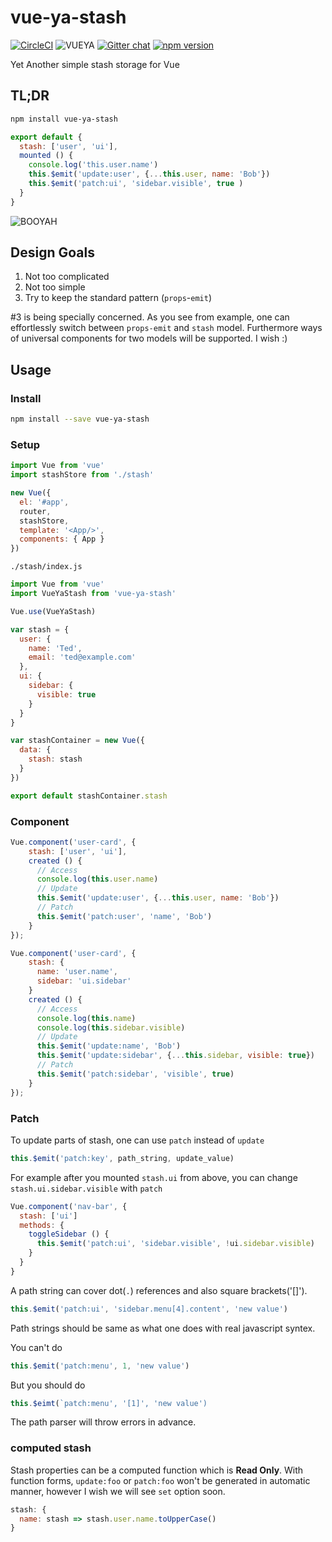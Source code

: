 # vue-ya-stash 

[![CircleCI](https://circleci.com/gh/qgp9/vue-ya-stash.svg?style=shield)](https://circleci.com/gh/qgp9/vue-ya-stash) 
![VUEYA](https://img.shields.io/badge/VUE-YA-brightgreen.svg)
[![Gitter chat](https://badges.gitter.im/qgp9/vue-ya-stash.png)](https://gitter.im/qgp9/vue-ya-stash)
[![npm version](https://badge.fury.io/js/vue-ya-stash.svg)](https://badge.fury.io/js/vue-ya-stash)

Yet Another simple stash storage for Vue

## TL;DR
```bash
npm install vue-ya-stash
```
```js
export default {
  stash: ['user', 'ui'],
  mounted () {
    console.log('this.user.name')
    this.$emit('update:user', {...this.user, name: 'Bob'})
    this.$emit('patch:ui', 'sidebar.visible', true )
  }
}  
```
![BOOYAH](http://i.imgur.com/JoeKDOC.png)


## Design Goals

1. Not too complicated
2. Not too simple
3. Try to keep the standard pattern (`props`-`emit`)

#3 is being specially concerned.
As you see from example, one can effortlessly switch between `props-emit` and `stash` model.
Furthermore ways of universal components for two models will be supported. I wish :)   


## Usage
### Install
```sh
npm install --save vue-ya-stash
```
### Setup
```js
import Vue from 'vue'
import stashStore from './stash'

new Vue({
  el: '#app',
  router,
  stashStore,
  template: '<App/>',
  components: { App }
})
```

`./stash/index.js`
```js
import Vue from 'vue'
import VueYaStash from 'vue-ya-stash'

Vue.use(VueYaStash)

var stash = {
  user: {
    name: 'Ted',
    email: 'ted@example.com'
  },
  ui: {
    sidebar: {
      visible: true
    }
  }
}

var stashContainer = new Vue({
  data: {
    stash: stash
  }
})

export default stashContainer.stash
```

### Component
```js
Vue.component('user-card', {
    stash: ['user', 'ui'],
    created () {
      // Access
      console.log(this.user.name)
      // Update
      this.$emit('update:user', {...this.user, name: 'Bob'})
      // Patch
      this.$emit('patch:user', 'name', 'Bob')
    }
});
```

```js
Vue.component('user-card', {
    stash: {
      name: 'user.name',
      sidebar: 'ui.sidebar'
    }
    created () {
      // Access
      console.log(this.name)
      console.log(this.sidebar.visible)
      // Update
      this.$emit('update:name', 'Bob')
      this.$emit('update:sidebar', {...this.sidebar, visible: true})
      // Patch
      this.$emit('patch:sidebar', 'visible', true)
    }
});
```

### Patch
To update parts of stash, one can use `patch` instead of `update`
```js
this.$emit('patch:key', path_string, update_value)
```

For example after you mounted `stash.ui` from above, you can change `stash.ui.sidebar.visible` with `patch`
```js
Vue.component('nav-bar', {
  stash: ['ui']
  methods: {
    toggleSidebar () {
      this.$emit('patch:ui', 'sidebar.visible', !ui.sidebar.visible)
    }
  }
}
```

A path string can cover dot(`.`) references and also square brackets('[]').
```js
this.$emit('patch:ui', 'sidebar.menu[4].content', 'new value')
```
Path strings should be same as what one does with real javascript syntex.

You can't do
```js
this.$emit('patch:menu', 1, 'new value')
```
But you should do
```js
this.$eimt(`patch:menu', '[1]', 'new value')
```

The path parser will throw errors in advance.

### computed stash

Stash properties can be a computed function which is **Read Only**. 
With function forms, `update:foo` or `patch:foo` won't be generated in automatic manner, however I wish we will see `set` option soon.
```js
stash: {
  name: stash => stash.user.name.toUpperCase()
}
```

